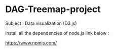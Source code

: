 # DAG-Treemap-project

Subject : Data visualization (D3.js)

install all the dependencies of node.js link below : 

https://www.npmjs.com/
